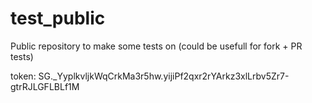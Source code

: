 # test_public
Public repository to make some tests on (could be usefull for fork + PR tests)

token: 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
